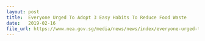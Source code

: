 ```yaml
---
layout: post
title:  Everyone Urged To Adopt 3 Easy Habits To Reduce Food Waste
date:   2019-02-16
file_url: https://www.nea.gov.sg/media/news/news/index/everyone-urged-to-adopt-3-easy-habits-to-reduce-food-waste
---
```


